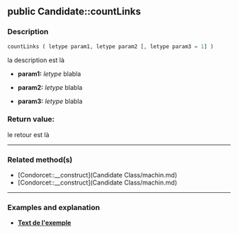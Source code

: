 ## public Candidate::countLinks

### Description    

```php
countLinks ( letype param1, letype param2 [, letype param3 = 1] )
```

la description
est là    
- **param1:** *letype* blabla

- **param2:** *letype* blabla

- **param3:** *letype* blabla



### Return value:   

le retour
est là


---------------------------------------

### Related method(s)      

* [Condorcet::__construct](Candidate Class/machin.md)    
* [Condorcet::__construct](Candidate Class/machin.md)    

---------------------------------------

### Examples and explanation

* **[Text de l'exemple](link)**    
